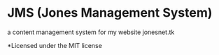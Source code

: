 JMS
(Jones Management System)
===

a content management system for my website jonesnet.tk

*Licensed under the MIT license
